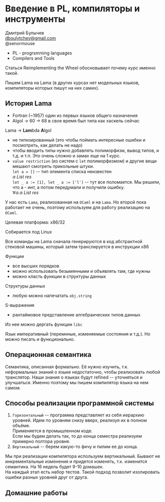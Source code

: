 # Введение в PL, компиляторы и инструменты
Дмитрий Булычев  
dboulytchev@gmail.com  
@senormouse

* PL - progrsmming languages
* Compilers and Tools


Статься Reimplementing the Wheel обосновывает почему курс именно такой.

Пишем Lama на Lama (в других курсах нет модельных языков, компиляторы которых пишут на них самих).

## История Lama
* Fortran (~1957) один из первых языков общего назначения
* Algol -> 60 ->  68 в свое время был типа как хаскель сейчас

Lama -> **Lam**bda **A**lgol

* не типизированный (это чтобы поймать интересные ошибки и посмотреть, как делать не надо)
* чтобы вводить типы нужно добавлять полиморфизм, вывод типов, и т.д. и т.п. Это очень сложно и замах еще на 1 курс.
* `value restriction` (из систем с `let` полиморфизмом) и другие вещи мешают смотреть прикольные штуки.   
`let a = []` -- тип элемента списка неизвестен      
$\alpha~List~res$    
`let _ a := [1], let _ a := ['l']` -- тут все поломается. Мы решили, что а - инт, а потом передумали и получили ошибку.   
$\forall \alpha.\alpha~List~res$    


У нас есть `Lama`, реализованная на `OCaml` и на `Lama`. Но второй пока работает не очень, поэтому используем для работу реализацию на `OCaml`.

Целевая платформа: x86/32

Собирается под Linux

Все команды на Lama сначала генерируются в код абстрактной стековой машины, который затем транслируется в инструкции x86

Функции 
* все высших порядков
* можно использовать безымянными и объявлять там, где нужны
* можно класть функции в структуры данных


Структуры данных
* любую можно напечатать `obj.string`

S-выражения 
* рантаймовое представление алгебраических типов данных

Из нее можно дергать функции `libc`

Язык императивный (перемнные, изменяемые состояния и т.д.). Но можно писать и функционально.

## Операционная семантика
Семантика, описанная формально. Её нужно изучить, т.к. неформальных знаний о языке недостаточно, чтобы реализовать любой транслятор. Наши знания о языках будут refined -- уточняться и улучшаться. Именно поэтому мы пишем  компилятор языка на нем самом.

## Способы реализации программной системы
1. `Горизонтальный` -- программа представляет из себя иерархию уровней. Идем по уровням снизу вверх, реализуя их в полном объёме.  
Применяется в промышленном коде.   
Если мы будем делать так, то до конца семестра реализуем примерно полтора уровня.
2. `Вертикальный` -- берем какую-то фичу и пилим ее до конца. 

Мы при реализации компилятора используем вертикальный. Бывают не инкрементальные изменения и придется изменять, т.к. изменится семантика. На 16 недель будет 9-10 домашек.   
На каждый этап есть набор тестов. Такой подход позволит изолировать ошибки разных уровней друг от друга.


## Домашние работы 
